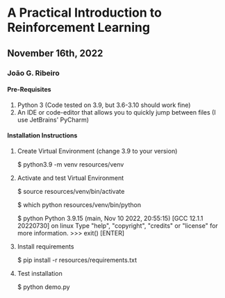 # A Practical Introduction to Reinforcement Learning
## November 16th, 2022
### João G. Ribeiro


#### Pre-Requisites

1) Python 3 (Code tested on 3.9, but 3.6-3.10 should work fine)
2) An IDE or code-editor that allows you to quickly jump between files (I use JetBrains' PyCharm)

#### Installation Instructions

1) Create Virtual Environment (change 3.9 to your version)


      $ python3.9 -m venv resources/venv

2) Activate and test Virtual Environment

    
      $ source resources/venv/bin/activate

      $ which python
        resources/venv/bin/python

      $ python
         Python 3.9.15 (main, Nov 10 2022, 20:55:15) 
         [GCC 12.1.1 20220730] on linux
         Type "help", "copyright", "credits" or "license" for more information.
         >>> exit() [ENTER]
         
         

3) Install requirements
    

      $ pip install -r resources/requirements.txt


4) Test installation


      $ python demo.py
